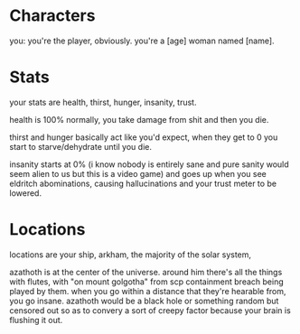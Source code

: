 # Characters

you: you're the player, obviously. you're a [age] woman named [name].

# Stats

your stats are health, thirst, hunger, insanity, trust.

health is 100% normally, you take damage from shit and then you die.

thirst and hunger basically act like you'd expect, when they get to 0 you start to starve/dehydrate until you die.

insanity starts at 0% (i know nobody is entirely sane and pure sanity would seem alien to us but this is a video game) and goes up when you see eldritch abominations, causing hallucinations and your trust meter to be lowered.

# Locations

locations are your ship, arkham, the majority of the solar system, 

azathoth is at the center of the universe. around him there's all the things with flutes, with "on mount golgotha" from scp containment breach being played by them. when you go within a distance that they're hearable from, you go insane. azathoth would be a black hole or something random but censored out so as to convery a sort of creepy factor because your brain is flushing it out.
